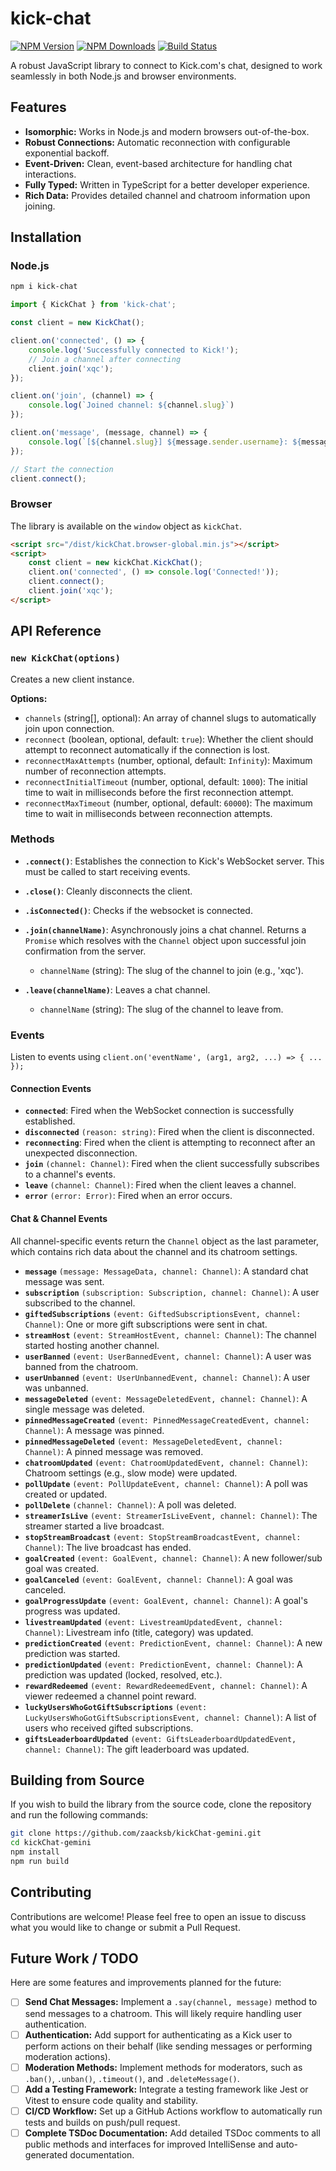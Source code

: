 # kick-chat

[![NPM Version](https://img.shields.io/npm/v/kick-chat.svg?style=flat)](https://www.npmjs.org/package/kick-chat)
[![NPM Downloads](https://img.shields.io/npm/dm/kick-chat.svg?style=flat)](https://www.npmjs.org/package/kick-chat)
[![Build Status](https://img.shields.io/github/actions/workflow/status/zaacksb/kickChat-gemini/test.yml?branch=main&style=flat)](https://github.com/zaacksb/kickChat-gemini/actions)

A robust JavaScript library to connect to Kick.com's chat, designed to work seamlessly in both Node.js and browser environments.

## Features

- **Isomorphic:** Works in Node.js and modern browsers out-of-the-box.
- **Robust Connections:** Automatic reconnection with configurable exponential backoff.
- **Event-Driven:** Clean, event-based architecture for handling chat interactions.
- **Fully Typed:** Written in TypeScript for a better developer experience.
- **Rich Data:** Provides detailed channel and chatroom information upon joining.

## Installation

### Node.js

```bash
npm i kick-chat
```

```javascript
import { KickChat } from 'kick-chat';

const client = new KickChat();

client.on('connected', () => {
	console.log('Successfully connected to Kick!');
	// Join a channel after connecting
	client.join('xqc');
});

client.on('join', (channel) => {
    console.log(`Joined channel: ${channel.slug}`)
});

client.on('message', (message, channel) => {
	console.log(`[${channel.slug}] ${message.sender.username}: ${message.content}`);
});

// Start the connection
client.connect();
```

### Browser

The library is available on the `window` object as `kickChat`.

```html
<script src="/dist/kickChat.browser-global.min.js"></script>
<script>
    const client = new kickChat.KickChat();
    client.on('connected', () => console.log('Connected!'));
    client.connect();
    client.join('xqc');
</script>
```

## API Reference

### `new KickChat(options)`

Creates a new client instance.

**Options:**

- `channels` (string[], optional): An array of channel slugs to automatically join upon connection.
- `reconnect` (boolean, optional, default: `true`): Whether the client should attempt to reconnect automatically if the connection is lost.
- `reconnectMaxAttempts` (number, optional, default: `Infinity`): Maximum number of reconnection attempts.
- `reconnectInitialTimeout` (number, optional, default: `1000`): The initial time to wait in milliseconds before the first reconnection attempt.
- `reconnectMaxTimeout` (number, optional, default: `60000`): The maximum time to wait in milliseconds between reconnection attempts.

### Methods

- **`.connect()`**: Establishes the connection to Kick's WebSocket server. This must be called to start receiving events.

- **`.close()`**: Cleanly disconnects the client.

- **`.isConnected()`**: Checks if the websocket is connected.

- **`.join(channelName)`**: Asynchronously joins a chat channel. Returns a `Promise` which resolves with the `Channel` object upon successful join confirmation from the server.
  - `channelName` (string): The slug of the channel to join (e.g., 'xqc').

- **`.leave(channelName)`**: Leaves a chat channel.
  - `channelName` (string): The slug of the channel to leave from.

### Events

Listen to events using `client.on('eventName', (arg1, arg2, ...) => { ... });`

#### Connection Events

- **`connected`**: Fired when the WebSocket connection is successfully established.
- **`disconnected`** `(reason: string)`: Fired when the client is disconnected.
- **`reconnecting`**: Fired when the client is attempting to reconnect after an unexpected disconnection.
- **`join`** `(channel: Channel)`: Fired when the client successfully subscribes to a channel's events.
- **`leave`** `(channel: Channel)`: Fired when the client leaves a channel.
- **`error`** `(error: Error)`: Fired when an error occurs.

#### Chat & Channel Events

All channel-specific events return the `Channel` object as the last parameter, which contains rich data about the channel and its chatroom settings.

- **`message`** `(message: MessageData, channel: Channel)`: A standard chat message was sent.
- **`subscription`** `(subscription: Subscription, channel: Channel)`: A user subscribed to the channel.
- **`giftedSubscriptions`** `(event: GiftedSubscriptionsEvent, channel: Channel)`: One or more gift subscriptions were sent in chat.
- **`streamHost`** `(event: StreamHostEvent, channel: Channel)`: The channel started hosting another channel.
- **`userBanned`** `(event: UserBannedEvent, channel: Channel)`: A user was banned from the chatroom.
- **`userUnbanned`** `(event: UserUnbannedEvent, channel: Channel)`: A user was unbanned.
- **`messageDeleted`** `(event: MessageDeletedEvent, channel: Channel)`: A single message was deleted.
- **`pinnedMessageCreated`** `(event: PinnedMessageCreatedEvent, channel: Channel)`: A message was pinned.
- **`pinnedMessageDeleted`** `(event: MessageDeletedEvent, channel: Channel)`: A pinned message was removed.
- **`chatroomUpdated`** `(event: ChatroomUpdatedEvent, channel: Channel)`: Chatroom settings (e.g., slow mode) were updated.
- **`pollUpdate`** `(event: PollUpdateEvent, channel: Channel)`: A poll was created or updated.
- **`pollDelete`** `(channel: Channel)`: A poll was deleted.
- **`streamerIsLive`** `(event: StreamerIsLiveEvent, channel: Channel)`: The streamer started a live broadcast.
- **`stopStreamBroadcast`** `(event: StopStreamBroadcastEvent, channel: Channel)`: The live broadcast has ended.
- **`goalCreated`** `(event: GoalEvent, channel: Channel)`: A new follower/sub goal was created.
- **`goalCanceled`** `(event: GoalEvent, channel: Channel)`: A goal was canceled.
- **`goalProgressUpdate`** `(event: GoalEvent, channel: Channel)`: A goal's progress was updated.
- **`livestreamUpdated`** `(event: LivestreamUpdatedEvent, channel: Channel)`: Livestream info (title, category) was updated.
- **`predictionCreated`** `(event: PredictionEvent, channel: Channel)`: A new prediction was started.
- **`predictionUpdated`** `(event: PredictionEvent, channel: Channel)`: A prediction was updated (locked, resolved, etc.).
- **`rewardRedeemed`** `(event: RewardRedeemedEvent, channel: Channel)`: A viewer redeemed a channel point reward.
- **`luckyUsersWhoGotGiftSubscriptions`** `(event: LuckyUsersWhoGotGiftSubscriptionsEvent, channel: Channel)`: A list of users who received gifted subscriptions.
- **`giftsLeaderboardUpdated`** `(event: GiftsLeaderboardUpdatedEvent, channel: Channel)`: The gift leaderboard was updated.

## Building from Source

If you wish to build the library from the source code, clone the repository and run the following commands:

```bash
git clone https://github.com/zaacksb/kickChat-gemini.git
cd kickChat-gemini
npm install
npm run build
```

## Contributing

Contributions are welcome! Please feel free to open an issue to discuss what you would like to change or submit a Pull Request.

## Future Work / TODO

Here are some features and improvements planned for the future:

- [ ] **Send Chat Messages:** Implement a `.say(channel, message)` method to send messages to a chatroom. This will likely require handling user authentication.
- [ ] **Authentication:** Add support for authenticating as a Kick user to perform actions on their behalf (like sending messages or performing moderation actions).
- [ ] **Moderation Methods:** Implement methods for moderators, such as `.ban()`, `.unban()`, `.timeout()`, and `.deleteMessage()`.
- [ ] **Add a Testing Framework:** Integrate a testing framework like Jest or Vitest to ensure code quality and stability.
- [ ] **CI/CD Workflow:** Set up a GitHub Actions workflow to automatically run tests and builds on push/pull request.
- [ ] **Complete TSDoc Documentation:** Add detailed TSDoc comments to all public methods and interfaces for improved IntelliSense and auto-generated documentation.
